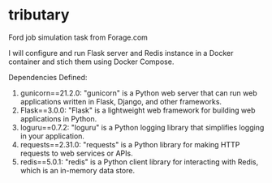# tributary
Ford job simulation task from Forage.com  

I will configure and run Flask server and Redis instance in a Docker container and stich them using Docker Compose.


Dependencies Defined:
1. gunicorn==21.2.0:
"gunicorn" is a Python web server that can run web applications written in Flask, Django, and other frameworks.
2. Flask==3.0.0:
"Flask" is a lightweight web framework for building web applications in Python.
3. loguru==0.7.2:
"loguru" is a Python logging library that simplifies logging in your application.
4. requests==2.31.0:
"requests" is a Python library for making HTTP requests to web services or APIs.
5. redis==5.0.1:
"redis" is a Python client library for interacting with Redis, which is an in-memory data store.
